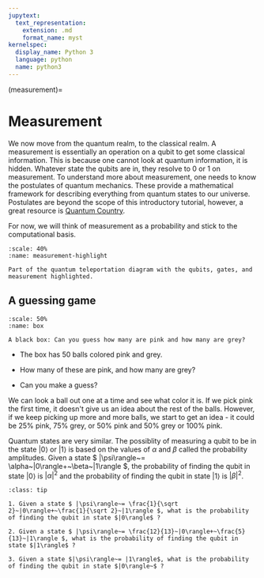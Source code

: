 ```yaml
---
jupytext:
  text_representation:
    extension: .md
    format_name: myst
kernelspec:
  display_name: Python 3
  language: python
  name: python3
---
```


(measurement)=

# Measurement

We now move from the quantum realm, to the classical realm. A measurement is essentially an operation on a qubit to get some classical information. This is because one cannot look at quantum information, it is hidden. Whatever state the qubits are in, they resolve to 0 or 1 on measurement. To understand more about measurement, one needs to know the postulates of quantum mechanics. These provide a mathematical framework for describing everything from quantum states to our universe. Postulates are beyond the scope of this introductory tutorial, however, a great resource is [Quantum Country](https://quantum.country/qm).

For now, we will think of measurement as a probability and stick to the computational basis. 

```{figure} /_static/measurement-highlight.png
:scale: 40%
:name: measurement-highlight 

Part of the quantum teleportation diagram with the qubits, gates, and measurement highlighted.
```

## A guessing game

```{figure} /_static/box.png
:scale: 50%
:name: box 

A black box: Can you guess how many are pink and how many are grey?
```


* The box has 50 balls colored pink and grey.

* How many of these are pink, and how many are grey? 

* Can you make a guess?  

We can look a ball out one at a time and see what color it is. If we pick pink the first time, it doesn't give us an idea about the rest of the balls. However, if we keep picking up more and more balls, we start to get an idea - it could be 25% pink, 75% grey, or 50% pink and 50% grey or 100% pink. 

Quantum states are very similar. The possiblity of measuring a qubit to be in the state $|0\rangle$ or $|1 \rangle$ is based on the values of $\alpha$ and $\beta$ called the probability amplitudes. 
Given a state $ |\psi\rangle~= \alpha~|0\rangle+~\beta~|1\rangle $, the probability of finding the qubit in state  $|0\rangle$ is $|\alpha|^2$ and the probability of finding the qubit in state  $|1\rangle$ is $|\beta|^2$.


```{admonition} Exercise 1
:class: tip

1. Given a state $ |\psi\rangle~= \frac{1}{\sqrt 2}~|0\rangle+~\frac{1}{\sqrt 2}~|1\rangle $, what is the probability of finding the qubit in state $|0\rangle$ ? 

2. Given a state $ |\psi\rangle~= \frac{12}{13}~|0\rangle+~\frac{5}{13}~|1\rangle $, what is the probability of finding the qubit in state $|1\rangle$ ? 

3. Given a state $|\psi\rangle~= |1\rangle$, what is the probability of finding the qubit in state $|0\rangle~$ ? 
```

